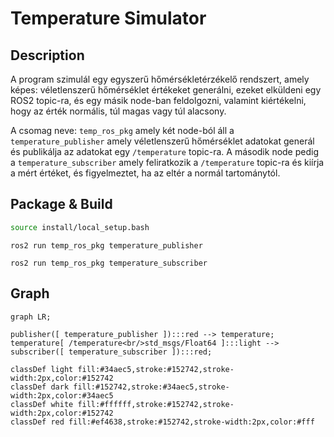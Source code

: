 # Temperature Simulator

## Description
A program szimulál egy egyszerű hőmérsékletérzékelő rendszert, amely képes:
véletlenszerű hőmérséklet értékeket generálni,
ezeket elküldeni egy ROS2 topic-ra,
és egy másik node-ban feldolgozni, valamint kiértékelni, hogy az érték normális, túl magas vagy túl alacsony.

A csomag neve: `temp_ros_pkg` amely két node-ból áll a `temperature_publisher` amely véletlenszerű hőmérséklet adatokat generál és publikálja az adatokat egy `/temperature` topic-ra. A második node pedig a `temperature_subscriber` amely feliratkozik a `/temperature` topic-ra és kiírja a mért értéket, és figyelmeztet, ha az eltér a normál tartománytól.


## Package & Build


``` bash
source install/local_setup.bash
```
</details>

``` terminal 1
ros2 run temp_ros_pkg temperature_publisher
```

``` terminal 2
ros2 run temp_ros_pkg temperature_subscriber
```

## Graph

```mermaid
graph LR;

publisher([ temperature_publisher ]):::red --> temperature;
temperature[ /temperature<br/>std_msgs/Float64 ]:::light --> subscriber([ temperature_subscriber ]):::red;

classDef light fill:#34aec5,stroke:#152742,stroke-width:2px,color:#152742 
classDef dark fill:#152742,stroke:#34aec5,stroke-width:2px,color:#34aec5
classDef white fill:#ffffff,stroke:#152742,stroke-width:2px,color:#152742
classDef red fill:#ef4638,stroke:#152742,stroke-width:2px,color:#fff
